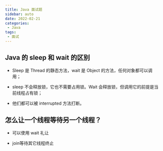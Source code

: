 ```yaml
---
title: Java 面试题
sidebar: auto
date: 2022-02-21
categories:
 - Java
tags:
 - 面试
---
```




## Java 的 sleep 和 wait 的区别

- Sleep 是 Thread 的静态方法，wait 是 Object 的方法，任何对象都可以调用；

- sleep 不会释放锁，它也不需要占用锁。Wait 会释放锁，但调用它的前提是当前线程占有锁；

- 他们都可以被 interrupted 方法打断。



## 怎么让一个线程等待另一个线程？

- 可以使用 wait 礼让

- join等待其它线程终止

